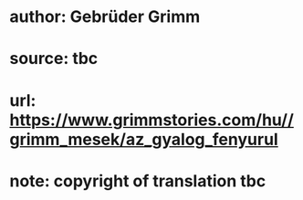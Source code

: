 # author: Gebrüder Grimm
# source: tbc
# url: https://www.grimmstories.com/hu//grimm_mesek/az_gyalog_fenyurul
# note: copyright of translation tbc


